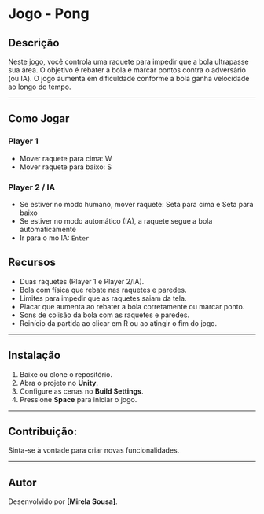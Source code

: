 # Jogo - Pong
## Descrição
Neste jogo, você controla uma raquete para impedir que a bola ultrapasse sua área.
O objetivo é rebater a bola e marcar pontos contra o adversário (ou IA).
O jogo aumenta em dificuldade conforme a bola ganha velocidade ao longo do tempo.

---

## Como Jogar

### Player 1
- Mover raquete para cima: W
- Mover raquete para baixo: S

### Player 2 / IA
- Se estiver no modo humano, mover raquete: Seta para cima e Seta para baixo
- Se estiver no modo automático (IA), a raquete segue a bola automaticamente
- Ir para o mo IA: `Enter`

  
## Recursos
- Duas raquetes (Player 1 e Player 2/IA).
- Bola com física que rebate nas raquetes e paredes.
- Limites para impedir que as raquetes saiam da tela.
- Placar que aumenta ao rebater a bola corretamente ou marcar ponto.
- Sons de colisão da bola com as raquetes e paredes.
- Reinício da partida ao clicar em R ou ao atingir o fim do jogo.

---

## Instalação
1. Baixe ou clone o repositório.
2. Abra o projeto no **Unity**.
3. Configure as cenas no **Build Settings**.
4. Pressione **Space** para iniciar o jogo.

---

## Contribuição:
Sinta-se à vontade para criar novas funcionalidades.

---

## Autor
Desenvolvido por **[Mirela Sousa]**.
